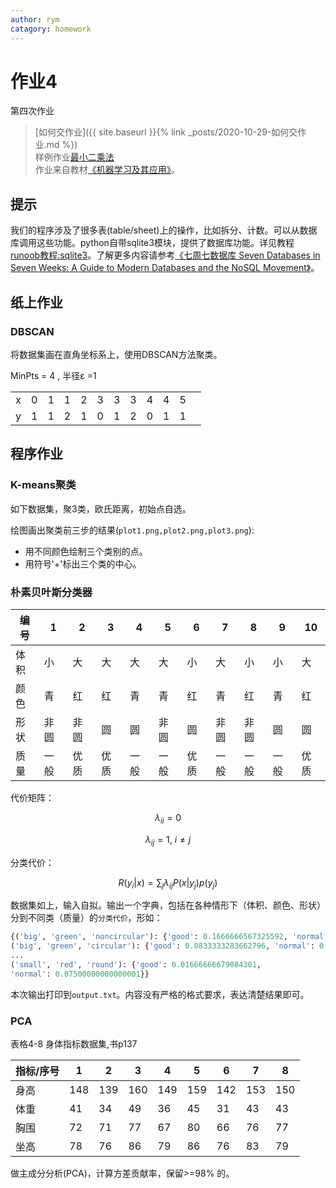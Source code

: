 ```yaml
---
author: rym
catagory: homework
---
```


# 作业4

第四次作业

<!-- more -->

> [如何交作业]({{ site.baseurl }}{% link _posts/2020-10-29-如何交作业.md %})  
> 样例作业[最小二乘法]({{site.url}}/assets/files/最小二乘法_1510067.zip)  
> 作业来自教材[《机器学习及其应用》](https://item.jd.com/12695228.html)。

## 提示

我们的程序涉及了很多表(table/sheet)上的操作，比如拆分、计数。可以从数据库调用这些功能。python自带sqlite3模块，提供了数据库功能。详见教程 [runoob教程:sqlite3](https://www.runoob.com/sqlite/sqlite-python.html)。了解更多内容请参考[《七周七数据库 Seven Databases in Seven Weeks: A Guide to Modern Databases and the NoSQL Movement》](https://book.douban.com/subject/24737847/)。

## 纸上作业

### DBSCAN

将数据集画在直角坐标系上，使用DBSCAN方法聚类。

MinPts = 4 , 半径ε =1

|||||||||||||
|---|--|---|---|---|--|--|--|--|--|--|--|
|x|0|1|1|2|3|3|3|4|4|5|
|y|1|1|2|1|0|1|2|0|1|1|

## 程序作业

### K-means聚类

如下数据集，聚3类，欧氏距离，初始点自选。

绘图画出聚类前三步的结果(`plot1.png,plot2.png,plot3.png`):

* 用不同颜色绘制三个类别的点。
* 用符号'+'标出三个类的中心。
  
### 朴素贝叶斯分类器

|编号|1|2|3|4|5|6|7|8|9|10|
|----|-|-|-|-|-|-|-|-|-|-|
|体积|小|大|大|大|大|小|大|小|小|大|
|颜色|青|红|红|青|青|红|青|红|青|红|
|形状|非圆|非圆|圆|圆|非圆|圆|非圆|非圆|圆|圆|
|质量|一般|优质|优质|一般|一般|优质|一般|一般|一般|优质|

代价矩阵：

$$ \lambda_{ii} = 0$$

$$ \lambda_{ij}=1,~i≠ j$$

分类代价：

$$R(y_i|x) = \sum_{j}λ_{ij} P(x|y_j)p(y_j)$$

数据集如上，输入自拟。输出一个字典，包括在各种情形下（体积、颜色、形状）分到不同类（质量）的`分类代价`，形如：

````python
{('big', 'green', 'noncircular'): {'good': 0.1666666567325592, 'normal': 0.0},
('big', 'green', 'circular'): {'good': 0.0833333283662796, 'normal': 0.0},
...
('small', 'red', 'round'): {'good': 0.01666666679084301,
'normal': 0.07500000000000001}}
````

本次输出打印到`output.txt`。内容没有严格的格式要求，表达清楚结果即可。

### PCA

表格4-8 身体指标数据集,书p137

|指标/序号|1|2|3|4|5|6|7|8|
|-|-|-|-|-|-|-|-|-|
|身高|148|139|160|149|159|142|153|150|
|体重|41|34|49|36|45|31|43|43|
|胸围|72|71|77|67|80|66|76|77|
|坐高|78|76|86|79|86|76|83|79|

做主成分分析(PCA)，计算方差贡献率，保留>=98% 的。
